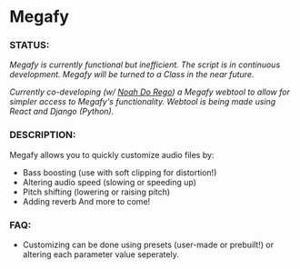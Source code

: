 # Megafy

### STATUS:

*Megafy is currently functional but inefficient. The script is in continuous development. Megafy will be turned to a Class in the near future.*

*Currently co-developing (w/ [Noah Do Rego](https://github.com/NoahdoRegoUO)) a Megafy webtool to allow for simpler access to Megafy's functionality. Webtool is being made using React and Django (Python).*

### DESCRIPTION:

Megafy allows you to quickly customize audio files by:
- Bass boosting (use with soft clipping for distortion!)
- Altering audio speed (slowing or speeding up)
- Pitch shifting (lowering or raising pitch)
- Adding reverb
And more to come!

### FAQ:

- Customizing can be done using presets (user-made or prebuilt!) or altering each parameter value seperately.